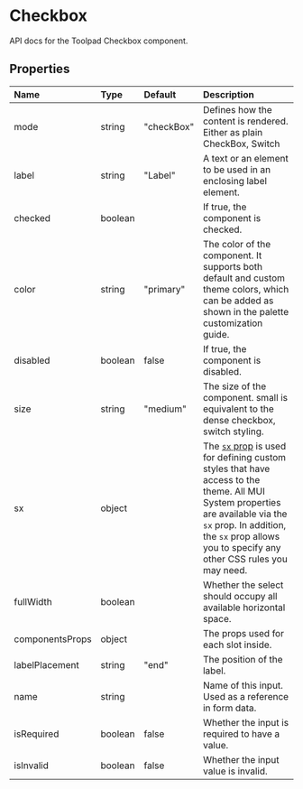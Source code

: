 <!-- This file has been auto-generated using `yarn docs:build:api`. -->

# Checkbox

<p class="description">API docs for the Toolpad Checkbox component.</p>

## Properties

| Name                                           | Type                                   | Default                                      | Description                                                                                                                                                                                                                                                                          |
| :--------------------------------------------- | :------------------------------------- | :------------------------------------------- | :----------------------------------------------------------------------------------------------------------------------------------------------------------------------------------------------------------------------------------------------------------------------------------- |
| <span class="prop-name">mode</span>            | <span class="prop-type">string</span>  | <span class="prop-default">"checkBox"</span> | Defines how the content is rendered. Either as plain CheckBox, Switch                                                                                                                                                                                                                |
| <span class="prop-name">label</span>           | <span class="prop-type">string</span>  | <span class="prop-default">"Label"</span>    | A text or an element to be used in an enclosing label element.                                                                                                                                                                                                                       |
| <span class="prop-name">checked</span>         | <span class="prop-type">boolean</span> |                                              | If true, the component is checked.                                                                                                                                                                                                                                                   |
| <span class="prop-name">color</span>           | <span class="prop-type">string</span>  | <span class="prop-default">"primary"</span>  | The color of the component. It supports both default and custom theme colors, which can be added as shown in the palette customization guide.                                                                                                                                        |
| <span class="prop-name">disabled</span>        | <span class="prop-type">boolean</span> | <span class="prop-default">false</span>      | If true, the component is disabled.                                                                                                                                                                                                                                                  |
| <span class="prop-name">size</span>            | <span class="prop-type">string</span>  | <span class="prop-default">"medium"</span>   | The size of the component. small is equivalent to the dense checkbox, switch styling.                                                                                                                                                                                                |
| <span class="prop-name">sx</span>              | <span class="prop-type">object</span>  |                                              | The [`sx` prop](https://mui.com/system/getting-started/the-sx-prop/) is used for defining custom styles that have access to the theme. All MUI System properties are available via the `sx` prop. In addition, the `sx` prop allows you to specify any other CSS rules you may need. |
| <span class="prop-name">fullWidth</span>       | <span class="prop-type">boolean</span> |                                              | Whether the select should occupy all available horizontal space.                                                                                                                                                                                                                     |
| <span class="prop-name">componentsProps</span> | <span class="prop-type">object</span>  |                                              | The props used for each slot inside.                                                                                                                                                                                                                                                 |
| <span class="prop-name">labelPlacement</span>  | <span class="prop-type">string</span>  | <span class="prop-default">"end"</span>      | The position of the label.                                                                                                                                                                                                                                                           |
| <span class="prop-name">name</span>            | <span class="prop-type">string</span>  |                                              | Name of this input. Used as a reference in form data.                                                                                                                                                                                                                                |
| <span class="prop-name">isRequired</span>      | <span class="prop-type">boolean</span> | <span class="prop-default">false</span>      | Whether the input is required to have a value.                                                                                                                                                                                                                                       |
| <span class="prop-name">isInvalid</span>       | <span class="prop-type">boolean</span> | <span class="prop-default">false</span>      | Whether the input value is invalid.                                                                                                                                                                                                                                                  |
